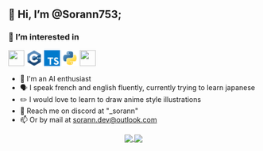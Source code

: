 ## 👋 Hi, I’m @Sorann753;
### 👀 I’m interested in
<section justify="center">
  <img height="32" width="32" src="https://static.wikia.nocookie.net/programmingandcoding/images/b/b5/RustLogo.png/revision/latest?cb=20250202152436" />
  <img height="32" width="32" src="https://raw.githubusercontent.com/github/explore/180320cffc25f4ed1bbdfd33d4db3a66eeeeb358/topics/cpp/cpp.png" />
  <img height="32" width="32" src="https://raw.githubusercontent.com/github/explore/180320cffc25f4ed1bbdfd33d4db3a66eeeeb358/topics/typescript/typescript.png" />
  <img height="32" width="32" src="https://raw.githubusercontent.com/github/explore/180320cffc25f4ed1bbdfd33d4db3a66eeeeb358/topics/python/python.png" />
  <img height="32" width="32" src="https://go.dev/blog/go-brand/Go-Logo/PNG/Go-Logo_Blue.png" />
  
</section>

- 🤖 I'm an AI enthusiast
- 🗣️ I speak french and english fluently, currently trying to learn japanese
- ✏️ I would love to learn to draw anime style illustrations
- 💬 Reach me on discord at "_sorann"
- 📫 Or by mail at sorann.dev@outlook.com

<section align="center">
  <a href="https://github.com/anuraghazra/github-readme-stats">
    <img align="center" src="https://github-readme-stats.vercel.app/api?username=Sorann753&count_private=true&show_icons=true&theme=blue-green&border_radius=50" />
  </a>
  <a href="https://github.com/anuraghazra/github-readme-stats">
    <img align="center" src="https://github-readme-stats.vercel.app/api/top-langs/?username=Sorann753&hide=html&langs_count=10&theme=blue-green&border_radius=50&layout=compact" />
  </a>
</section>
